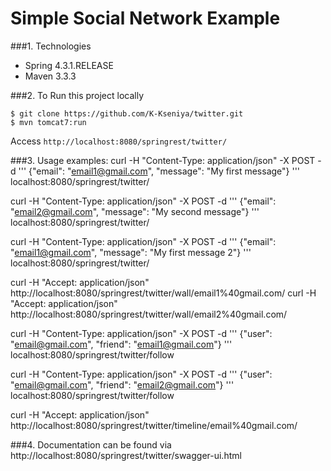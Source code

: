 # Simple Social Network Example

###1. Technologies
* Spring 4.3.1.RELEASE
* Maven 3.3.3

###2. To Run this project locally
```shell
$ git clone https://github.com/K-Kseniya/twitter.git
$ mvn tomcat7:run
```
Access ```http://localhost:8080/springrest/twitter/```

###3. Usage examples:
curl -H "Content-Type: application/json" -X POST -d '''
{"email": "email1@gmail.com", "message": "My first message"}
''' localhost:8080/springrest/twitter/

curl -H "Content-Type: application/json" -X POST -d '''
{"email": "email2@gmail.com", "message": "My second message"}
''' localhost:8080/springrest/twitter/

curl -H "Content-Type: application/json" -X POST -d '''
{"email": "email1@gmail.com", "message": "My first message 2"}
''' localhost:8080/springrest/twitter/

curl -H "Accept: application/json" http://localhost:8080/springrest/twitter/wall/email1%40gmail.com/
curl -H "Accept: application/json" http://localhost:8080/springrest/twitter/wall/email2%40gmail.com/


curl -H "Content-Type: application/json" -X POST -d '''
{"user": "email@gmail.com", "friend": "email1@gmail.com"}
''' localhost:8080/springrest/twitter/follow

curl -H "Content-Type: application/json" -X POST -d '''
{"user": "email@gmail.com", "friend": "email2@gmail.com"}
''' localhost:8080/springrest/twitter/follow

curl -H "Accept: application/json" http://localhost:8080/springrest/twitter/timeline/email%40gmail.com/

###4. Documentation can be found via http://localhost:8080/springrest/twitter/swagger-ui.html

